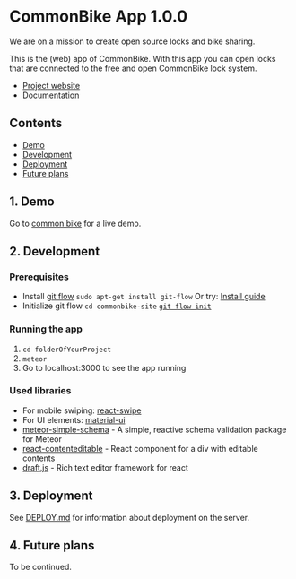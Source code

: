 # CommonBike App 1.0.0

We are on a mission to create open source locks and bike sharing.

This is the (web) app of CommonBike. With this app you can open locks that are connected to the free and open CommonBike lock system.

- [Project website](http://common.bike)
- [Documentation](https://github.com/CommonBike/commonbike-documentation/wiki)

## Contents

- [Demo](#1-demo)
- [Development](#2-development)
- [Deployment](#3-deployment)
- [Future plans](#4-future-plans)

## 1. Demo

Go to [common.bike](https://go.common.bike) for a live demo.

## 2. Development

### Prerequisites

* Install [git flow](https://github.com/nvie/gitflow)
  `sudo apt-get install git-flow`
  Or try: [Install guide](https://github.com/nvie/gitflow/wiki/Installation)
* Initialize git flow
  `cd commonbike-site`
  [`git flow init`](https://github.com/nvie/gitflow/wiki/Command-Line-Arguments#git-flow-init--fd)

### Running the app

1. `cd folderOfYourProject`
2. `meteor`
3. Go to localhost:3000 to see the app running

### Used libraries

- For mobile swiping: [react-swipe](https://github.com/voronianski/react-swipe)
- For UI elements: [material-ui](http://www.material-ui.com/)
- [meteor-simple-schema](https://github.com/aldeed/meteor-simple-schema) - A simple, reactive schema validation package for Meteor
- [react-contenteditable](https://github.com/lovasoa/react-contenteditable) - React component for a div with editable contents
- [draft.js](http://facebook.github.io/draft-js/) - Rich text editor framework for react

## 3. Deployment

See [DEPLOY.md](DEPLOY.md) for information about deployment on the server.

## 4. Future plans

To be continued.
